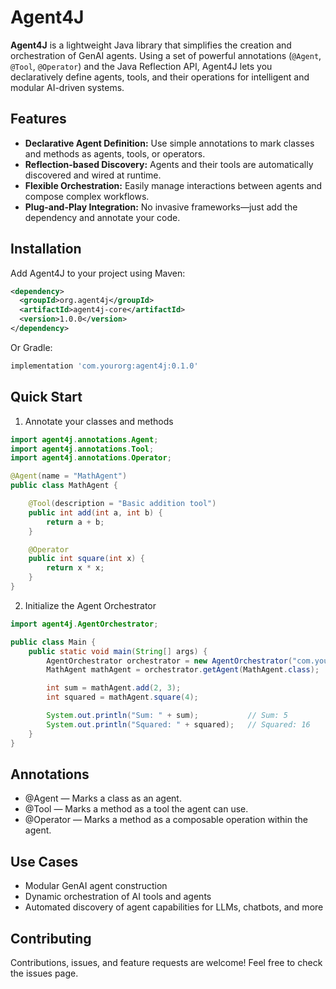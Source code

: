 # Agent4J

**Agent4J** is a lightweight Java library that simplifies the creation and orchestration of GenAI agents. Using a set of powerful annotations (`@Agent`, `@Tool`, `@Operator`) and the Java Reflection API, Agent4J lets you declaratively define agents, tools, and their operations for intelligent and modular AI-driven systems.

## Features

- **Declarative Agent Definition:** Use simple annotations to mark classes and methods as agents, tools, or operators.
- **Reflection-based Discovery:** Agents and their tools are automatically discovered and wired at runtime.
- **Flexible Orchestration:** Easily manage interactions between agents and compose complex workflows.
- **Plug-and-Play Integration:** No invasive frameworks—just add the dependency and annotate your code.

## Installation

Add Agent4J to your project using Maven:

```xml
<dependency>
  <groupId>org.agent4j</groupId>
  <artifactId>agent4j-core</artifactId>
  <version>1.0.0</version>
</dependency>
```
Or Gradle:

```groovy
implementation 'com.yourorg:agent4j:0.1.0'
```

## Quick Start

1. Annotate your classes and methods
```java
import agent4j.annotations.Agent;
import agent4j.annotations.Tool;
import agent4j.annotations.Operator;

@Agent(name = "MathAgent")
public class MathAgent {

    @Tool(description = "Basic addition tool")
    public int add(int a, int b) {
        return a + b;
    }

    @Operator
    public int square(int x) {
        return x * x;
    }
}
```

2. Initialize the Agent Orchestrator
```java
import agent4j.AgentOrchestrator;

public class Main {
    public static void main(String[] args) {
        AgentOrchestrator orchestrator = new AgentOrchestrator("com.yourorg.agents");
        MathAgent mathAgent = orchestrator.getAgent(MathAgent.class);

        int sum = mathAgent.add(2, 3);
        int squared = mathAgent.square(4);

        System.out.println("Sum: " + sum);           // Sum: 5
        System.out.println("Squared: " + squared);   // Squared: 16
    }
}
```

## Annotations
- @Agent — Marks a class as an agent.
- @Tool — Marks a method as a tool the agent can use.
- @Operator — Marks a method as a composable operation within the agent.

## Use Cases
- Modular GenAI agent construction
- Dynamic orchestration of AI tools and agents
- Automated discovery of agent capabilities for LLMs, chatbots, and more

## Contributing
Contributions, issues, and feature requests are welcome!
Feel free to check the issues page.
